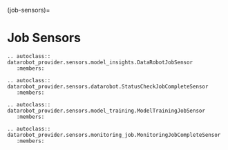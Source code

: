 (job-sensors)=

# Job Sensors

```{eval-rst}
.. autoclass:: datarobot_provider.sensors.model_insights.DataRobotJobSensor
   :members:
```

```{eval-rst}
.. autoclass:: datarobot_provider.sensors.datarobot.StatusCheckJobCompleteSensor
   :members:
```

```{eval-rst}
.. autoclass:: datarobot_provider.sensors.model_training.ModelTrainingJobSensor
   :members:
```

```{eval-rst}
.. autoclass:: datarobot_provider.sensors.monitoring_job.MonitoringJobCompleteSensor
   :members:
```

